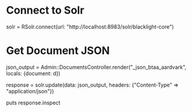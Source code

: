 # Connect to Solr
solr = RSolr.connect(url: "http://localhost:8983/solr/blacklight-core")

# Get Document JSON
json_output = Admin::DocumentsController.render("_json_btaa_aardvark",
            locals: {document: d})

response = solr.update(data: json_output, headers: {"Content-Type" => "application/json"})

puts response.inspect
